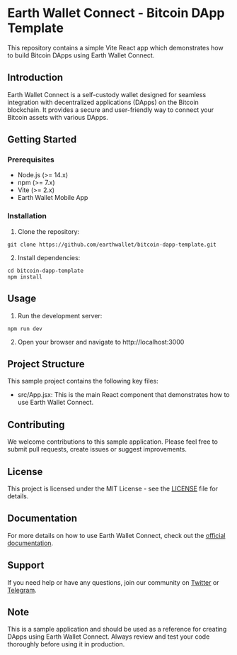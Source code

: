 # Earth Wallet Connect - Bitcoin DApp Template

This repository contains a simple Vite React app which demonstrates how to build Bitcoin DApps using Earth Wallet Connect.

## Introduction

Earth Wallet Connect is a self-custody wallet designed for seamless integration with decentralized applications (DApps) on the Bitcoin blockchain. It provides a secure and user-friendly way to connect your Bitcoin assets with various DApps.

## Getting Started

### Prerequisites

- Node.js (>= 14.x)
- npm (>= 7.x)
- Vite (>= 2.x)
- Earth Wallet Mobile App

### Installation

1. Clone the repository:

```
git clone https://github.com/earthwallet/bitcoin-dapp-template.git
```

2. Install dependencies:

```
cd bitcoin-dapp-template
npm install
```

## Usage

1. Run the development server:

```
npm run dev
```

2. Open your browser and navigate to http://localhost:3000

## Project Structure

This sample project contains the following key files:

- src/App.jsx: This is the main React component that demonstrates how to use Earth Wallet Connect.

## Contributing

We welcome contributions to this sample application. Please feel free to submit pull requests, create issues or suggest improvements.

## License

This project is licensed under the MIT License - see the [LICENSE](LICENSE) file for details.

## Documentation

For more details on how to use Earth Wallet Connect, check out the [official documentation](https://docs.earthwallet.io).

## Support

If you need help or have any questions, join our community on [Twitter](https://twitter.com/earthwallet) or [Telegram](https://t.me/eartheans).

## Note

This is a sample application and should be used as a reference for creating DApps using Earth Wallet Connect. Always review and test your code thoroughly before using it in production.
